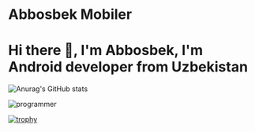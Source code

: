 # Abbosbek Mobiler


# Hi there 👋, I'm Abbosbek, I'm Android developer from Uzbekistan

![Anurag's GitHub stats](https://github-readme-stats.vercel.app/api?username=AbbosbekMobiler&show_icons=true&theme=radical)

![programmer](https://user-images.githubusercontent.com/102945540/196100970-bbb64e87-fb46-4b47-81dc-3a711ec05572.gif)

[![trophy](https://github-profile-trophy.vercel.app/?username=AbbosbekMobiler&theme=discord)](https://github.com/ryo-ma/github-profile-trophy)
